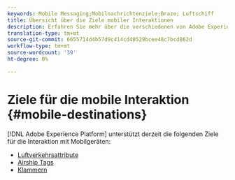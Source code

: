 ```yaml
---
keywords: Mobile Messaging;Mobilnachrichtenziele;Braze; Luftschiff
title: Übersicht über die Ziele mobiler Interaktionen
description: Erfahren Sie mehr über die verschiedenen von Adobe Experience Platform unterstützten Ziele für die Interaktion mit Mobilgeräten.
translation-type: tm+mt
source-git-commit: 6655714d4b57d9c414cd40529bcee48c7bcd862d
workflow-type: tm+mt
source-wordcount: '39'
ht-degree: 0%

---
```



# Ziele für die mobile Interaktion {#mobile-destinations}

[!DNL Adobe Experience Platform] unterstützt derzeit die folgenden Ziele für die Interaktion mit Mobilgeräten:

* [Luftverkehrsattribute](./airship-attributes.md)
* [Airship Tags](./airship-tags.md)
* [Klammern](./braze.md)
